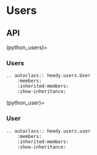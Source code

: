 # Users

## API

(python_users)=

### Users

```{eval-rst}
.. autoclass:: heedy.users.User
    :members:
    :inherited-members:
    :show-inheritance:
```

(python_user)=

### User

```{eval-rst}
.. autoclass:: heedy.users.user
    :members:
    :inherited-members:
    :show-inheritance:
```
